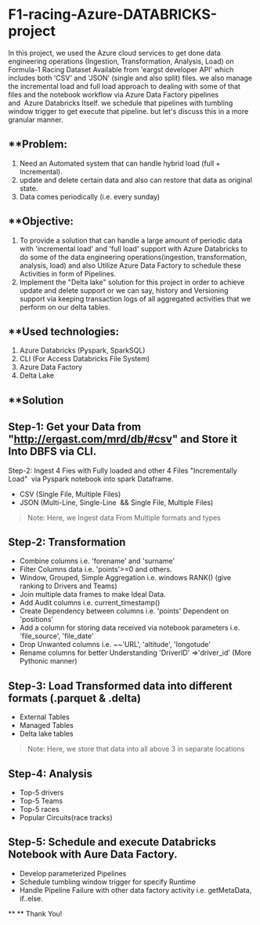# F1-racing-Azure-DATABRICKS-project
In this project, we used the Azure cloud services to get done data engineering operations (Ingestion, Transformation, Analysis, Load) on Formula-1 Racing Dataset Available from 'eargst developer API' which includes both 'CSV' and 'JSON' (single and also split) files. we also manage the incremental load and full load approach to dealing with some of that files and the notebook workflow via Azure Data Factory pipelines and  Azure Databricks Itself. we schedule that pipelines with tumbling window trigger to get execute that pipeline. but let's discuss this in a more granular manner.

**Problem:
-----------------
1. Need an Automated system that can handle hybrid load (full + Incremental).
2. update and delete certain data and also can restore that data as original state.
3. Data comes periodically (i.e. every sunday)

**Objective:
--------------------
1. To provide a solution that can handle a large amount of periodic data with 'incremental load' and 'full load' support with Azure Databricks to do some of the        data engineering operations(ingestion, transformation, analysis, load) and also Utilize Azure Data Factory to schedule these Activities in form of Pipelines.
2. Implement the "Delta lake" solution for this project in order to achieve update and delete support or we can say, history and Versioning support via keeping        transaction logs of all aggregated activities that we perform on our delta tables.  

**Used technologies:
-------------------------
1. Azure Databricks (Pyspark, SparkSQL)
2. CLI (For Access Databricks File System)
3. Azure Data Factory
4. Delta Lake

**Solution
---------------
Step-1: Get your Data from "http://ergast.com/mrd/db/#csv" and Store it Into DBFS via CLI.
------------------------------------------------------------------------------------------------------------------------------------
Step-2: Ingest 4 Fies with Fully loaded and other 4 Files "Incrementally Load"  via Pyspark notebook into spark Dataframe.

 * CSV (Single File, Multiple Files)
 * JSON (Multi-Line, Single-Line  && Single File, Multiple Files)

> Note: Here, we Ingest data From Multiple formats and types

Step-2: Transformation 
------------------------------------------------------------------------------------------------------------------------------------
 * Combine columns i.e. 'forename' and 'surname'
 * Filter Columns data i.e. 'points'>=0 and others.
 * Window, Grouped, Simple Aggregation i.e. windows RANK() (give ranking to Drivers and Teams)
 * Join multiple data frames to make Ideal Data.
 * Add Audit columns i.e. current_timestamp()
 * Create Dependency between columns i.e. 'points' Dependent on 'positions'
 * Add a column for storing data received via notebook parameters i.e. 'file_source', 'file_date'
 * Drop Unwanted columns i.e. ~~'URL', 'altitude', 'longotude'
 * Rename columns for better Understanding 'DriverID' =>'driver_id' (More Pythonic manner)

Step-3: Load Transformed data into different formats (.parquet & .delta)  
------------------------------------------------------------------------------------------------------------------------------------
 * External Tables
 * Managed Tables
 * Delta lake tables
 
 > Note: Here, we store that data into all above 3 in separate locations

Step-4: Analysis 
------------------------------------------------------------------------------------------------------------------------------------
 * Top-5 drivers
 * Top-5 Teams
 * Top-5 races
 * Popular Circuits(race tracks)

Step-5: Schedule and execute Databricks Notebook with Aure Data Factory.
------------------------------------------------------------------------------------------------------------------------------------
 * Develop parameterized Pipelines
 * Schedule tumbling window trigger for specify Runtime
 * Handle Pipeline Failure with other data factory activity i.e. getMetaData, if..else.



** ** Thank You!
